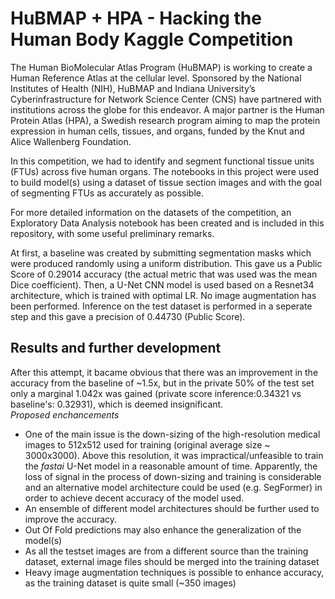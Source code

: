 # HuBMAP + HPA - Hacking the Human Body Kaggle Competition
The Human BioMolecular Atlas Program (HuBMAP) is working to create a Human Reference Atlas at the cellular level. Sponsored by the National Institutes of Health (NIH), HuBMAP and Indiana University’s Cyberinfrastructure for Network Science Center (CNS) have partnered with institutions across the globe for this endeavor. A major partner is the Human Protein Atlas (HPA), a Swedish research program aiming to map the protein expression in human cells, tissues, and organs, funded by the Knut and Alice Wallenberg Foundation.

In this competition, we had to identify and segment functional tissue units (FTUs) across five human organs. The notebooks in this project were used to build model(s) using a dataset of tissue section images and with the goal of segmenting FTUs as accurately as possible.  

For more detailed information on the datasets of the competition, an Exploratory Data Analysis notebook has been created and is included in this repository, with some useful preliminary remarks.  

At first, a baseline was created by submitting segmentation masks which were produced randomly using a uniform distribution. This gave us a Public Score of 0.29014 accuracy (the actual metric that was used was the mean Dice coefficient).
Then, a U-Net CNN model is used based on a Resnet34 architecture, which is trained with optimal LR. No image augmentation has been performed. Inference on the test dataset is performed in a seperate step and this gave a precision of 0.44730 (Public Score).

## Results and further development
After this attempt, it bacame obvious that there was an improvement in the accuracy from the baseline of ~1.5x, but in the private 50% of the test set only a marginal 1.042x was gained (private score inference:0.34321 vs baseline's: 0.32931), which is deemed insignificant.  
*Proposed enchancements*
- One of the main issue is the down-sizing of the high-resolution medical images to 512x512 used for training (original average size ~ 3000x3000). Above this resolution, it was impractical/unfeasible to train the *fastai* U-Net model in a reasonable amount of time. Apparently, the loss of signal in the process of down-sizing and training is considerable and an alternative model architecture could be used (e.g. SegFormer) in order to achieve decent accuracy of the model used. 
- An ensemble of different model architectures should be further used to improve the accuracy. 
- Out Of Fold predictions may also enhance the generalization of the model(s)
- As all the testset images are from a different source than the training dataset, external image files should be merged into the training dataset
- Heavy image augmentation techniques is possible to enhance accuracy, as the training dataset is quite small (~350 images) 
